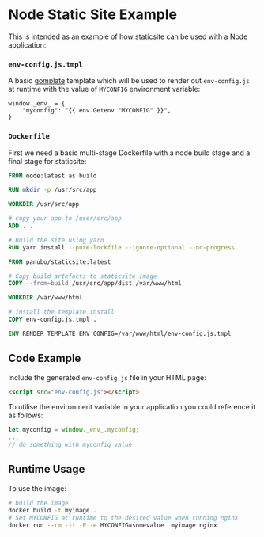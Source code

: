 # Node Static Site Example

This is intended as an example of how staticsite can be used with a Node application:

### `env-config.js.tmpl`

A basic [gomplate](https://docs.gomplate.ca/) template which will be used to render out `env-config.js` at runtime with the value of `MYCONFIG` environment variable:

```
window._env_ = {
    "myconfig": "{{ env.Getenv "MYCONFIG" }}",
}
```

### `Dockerfile`

First we need a basic multi-stage Dockerfile with a node build stage and a final stage for staticsite:

```Dockerfile
FROM node:latest as build

RUN mkdir -p /usr/src/app

WORKDIR /usr/src/app

# copy your app to /user/src/app
ADD . .

# Build the site using yarn
RUN yarn install --pure-lockfile --ignore-optional --no-progress

FROM panubo/staticsite:latest

# Copy build artefacts to staticsite image
COPY --from=build /usr/src/app/dist /var/www/html

WORKDIR /var/www/html

# install the template install
COPY env-config.js.tmpl .

ENV RENDER_TEMPLATE_ENV_CONFIG=/var/www/html/env-config.js.tmpl
```

## Code Example

Include the generated `env-config.js` file in your HTML page:

```html
<script src="env-config.js"></script>
```

To utilise the environment variable in your application you could reference it as follows:

```javascript
let myconfig = window._env_.myconfig;
...
// do something with myconfig value
```

## Runtime Usage

To use the image:

```bash
# build the image
docker build -t myimage .
# Set MYCONFIG at runtime to the desired value when running nginx
docker run --rm -it -P -e MYCONFIG=somevalue  myimage nginx
```
